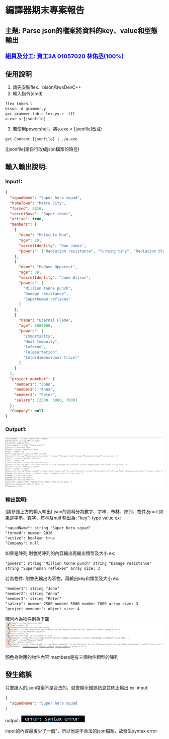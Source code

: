 # 編譯器期末專案報告

## 主題: Parse json的檔案將資料的key、value和型態輸出
### <font color=blue size=4>組員及分工: 資工3A 01057020 林佑丞(100%)</font>

## 使用說明
1. 請先安裝flex、bison和wxDevC++
2. 輸入指令(cmd)
```cmd=
flex token.l
bison -d grammer.y
gcc grammer.tab.c lex.yy.c -lfl
a.exe < [jsonfile]
```
3. 若使用powershell，將a.exe < [jsonfile]改成:
```shell=
get-Content [jsonfile] | ./a.exe
```
([jsonfile]請自行改成json檔案的路徑)

## 輸入輸出說明:

### Input1:
```json
{
  "squadName": "Super hero squad",
  "homeTown": "Metro City",
  "formed": 2016,
  "secretBase": "Super tower",
  "active": true,
  "members": [
    {
      "name": "Molecule Man",
      "age": 29,
      "secretIdentity": "Dan Jukes",
      "powers": ["Radiation resistance", "Turning tiny", "Radiation blast"]
    },
    {
      "name": "Madame Uppercut",
      "age": 39,
      "secretIdentity": "Jane Wilson",
      "powers": [
        "Million tonne punch",
        "Damage resistance",
        "Superhuman reflexes"
      ]
    },
    {
      "name": "Eternal Flame",
      "age": 1000000,
      "powers": [
        "Immortality",
        "Heat Immunity",
        "Inferno",
        "Teleportation",
        "Interdimensional travel"
      ]
    }
  ],
  "project memeber": {
    "member1": "John",
    "member2": "Anna",
    "member3": "Peter",
    "salary": [2500, 5000, 7000]
  },
  "Company": null
}
```
### Output1:

![image](image/output.png)


### 輸出說明:
(請參照上方的輸入輸出)
json的資料分為數字、字串、布林、陣列、物件及null
如果是字串、數字、布林及null
輸出為: "key": type value
ex:
```
"squadName": string "Super hero squad"
"formed": number 2016
"active": boolean true
"Company": null
```
如果是陣列
則會將陣列的內容輸出再輸出類型及大小
ex:
```
"powers": string "Million tonne punch" string "Damage resistance"
string "Superhuman reflexes" array size: 3
```
若為物件:
則會先輸出內容物，再輸出key和類型及大小
ex:
```
"member1": string "John"
"member2": string "Anna"
"member3": string "Peter"
"salary": number 2500 number 5000 number 7000 array size: 3
"project memeber": object size: 4
```
陣列內為物件則為下圖
![image](image/array_object.png)

顏色為對應的物件內容
members是有三個物件類型的陣列

<div style="page-break-after:always"></div>

## 發生錯誤
只要讀入的json檔案不是合法的，就會顯示錯誤訊息並終止輸出
ex:
input:
```json
{
  "squadName": "Super hero squad
}
```
output:
![image](image/error.png)

input的內容最後少了一個"，所以他是不合法的json檔案，故發生syntax error